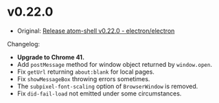 # v0.22.0

* Original: [Release atom-shell v0.22.0 - electron/electron](https://github.com/electron/electron/releases/tag/v0.22.0)

Changelog:

* **Upgrade to Chrome 41.**
* Add `postMessage` method for window object returned by `window.open`.
* Fix `getUrl` returning `about:blank` for local pages.
* Fix `showMessageBox` throwing errors sometimes.
* The `subpixel-font-scaling` option of `BrowserWindow` is removed.
* Fix `did-fail-load` not emitted under some circumstances.
